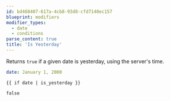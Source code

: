 ```yaml
---
id: bd468407-617a-4cb8-93d8-cfd7148ec157
blueprint: modifiers
modifier_types:
  - date
  - conditions
parse_content: true
title: 'Is Yesterday'
---
```

Returns `true` if a given date is yesterday, using the server's time.

```yaml
date: January 1, 2000
```

```
{{ if date | is_yesterday }}
```

```html
false
```
